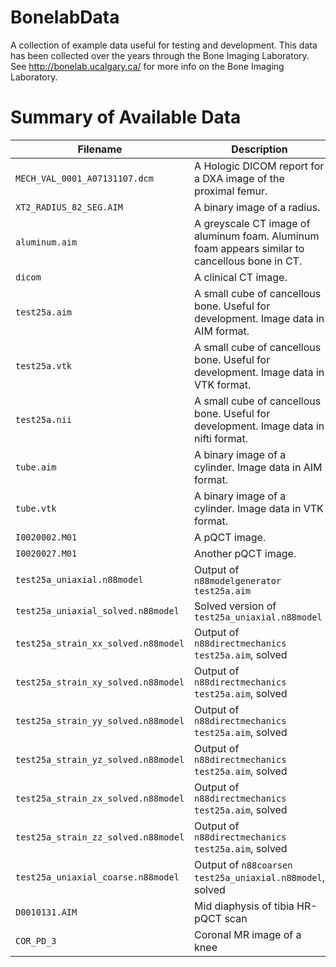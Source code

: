 # BonelabData
A collection of example data useful for testing and development.
This data has been collected over the years through the Bone Imaging Laboratory.
See http://bonelab.ucalgary.ca/ for more info on the Bone Imaging Laboratory.

# Summary of Available Data
| Filename                              | Description |
| ------------------------------------- | ----------- |
| `MECH_VAL_0001_A07131107.dcm`         | A Hologic DICOM report for a DXA image of the proximal femur. |
| `XT2_RADIUS_82_SEG.AIM`               | A binary image of a radius. |
| `aluminum.aim`                        | A greyscale CT image of aluminum foam. Aluminum foam appears similar to cancellous bone in CT. |
| `dicom`                               | A clinical CT image. |
| `test25a.aim`                         | A small cube of cancellous bone. Useful for development. Image data in AIM format. |
| `test25a.vtk`                         | A small cube of cancellous bone. Useful for development. Image data in VTK format. |
| `test25a.nii`                         | A small cube of cancellous bone. Useful for development. Image data in nifti format. |
| `tube.aim`                            | A binary image of a cylinder. Image data in AIM format. |
| `tube.vtk`                            | A binary image of a cylinder. Image data in VTK format. |
| `I0020002.M01`                        | A pQCT image. |
| `I0020027.M01`                        | Another pQCT image. |
| `test25a_uniaxial.n88model`           | Output of `n88modelgenerator test25a.aim` |
| `test25a_uniaxial_solved.n88model`    | Solved version of `test25a_uniaxial.n88model` |
| `test25a_strain_xx_solved.n88model`   | Output of `n88directmechanics test25a.aim`, solved |
| `test25a_strain_xy_solved.n88model`   | Output of `n88directmechanics test25a.aim`, solved |
| `test25a_strain_yy_solved.n88model`   | Output of `n88directmechanics test25a.aim`, solved |
| `test25a_strain_yz_solved.n88model`   | Output of `n88directmechanics test25a.aim`, solved |
| `test25a_strain_zx_solved.n88model`   | Output of `n88directmechanics test25a.aim`, solved |
| `test25a_strain_zz_solved.n88model`   | Output of `n88directmechanics test25a.aim`, solved |
| `test25a_uniaxial_coarse.n88model`    | Output of `n88coarsen test25a_uniaxial.n88model`, solved |
| `D0010131.AIM`                        | Mid diaphysis of tibia HR-pQCT scan |
| `COR_PD_3`                            | Coronal MR image of a knee |

